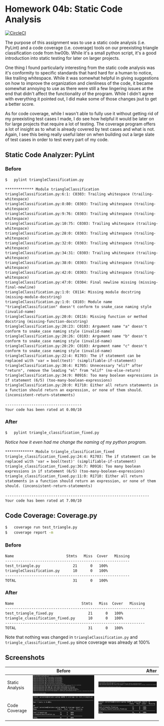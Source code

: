 # Homework 04b: Static Code Analysis
[![CircleCI](https://dl.circleci.com/status-badge/img/circleci/YBMEBAqhQKNrvTPDbdRbap/Uzcx6xoX9zwJYNYQd7TPgS/tree/main.svg?style=svg)](https://dl.circleci.com/status-badge/redirect/circleci/YBMEBAqhQKNrvTPDbdRbap/Uzcx6xoX9zwJYNYQd7TPgS/tree/main)

The purpose of this assignment was to use a static code analysis (i.e. PyLint) and a code coverage (i.e. coverage) tools on our preexisting triangle classification code from hw00b. While it's a small python script, it's a good introduction into static testing for later on larger projects.

One thing I found particularly interesting from the static code analysis was it's conformity to specific standards that hard hard for a human to notice, like trailing whitespace. While it was somewhat helpful in giving suggestions on how to improve the organization and clenliness of the code, it became somewhat annoying to use as there were still a few lingering issues at the end that didn't affect the functionality of the program. While I didn't agree with everything it pointed out, I did make some of those changes jsut to get a better score.

As for code coverage, while I wasn't able to fully use it without getting rid of my preexisting test cases I made, I do see how helpful it would be later on for large projects that require a lot of testing. The coverage program offers a lot of insight as to what is already covered by test cases and what is not. Again, I see this being really useful later on when building out a large slate of test cases in order to test every part of my code.

## Static Code Analyzer: PyLint

### Before
```bash
$   pylint triangleClassification.py 
```

```
************* Module triangleClassification
triangleClassification.py:6:1: C0303: Trailing whitespace (trailing-whitespace)
triangleClassification.py:8:80: C0303: Trailing whitespace (trailing-whitespace)
triangleClassification.py:9:76: C0303: Trailing whitespace (trailing-whitespace)
triangleClassification.py:10:75: C0303: Trailing whitespace (trailing-whitespace)
triangleClassification.py:28:0: C0303: Trailing whitespace (trailing-whitespace)
triangleClassification.py:32:0: C0303: Trailing whitespace (trailing-whitespace)
triangleClassification.py:34:31: C0303: Trailing whitespace (trailing-whitespace)
triangleClassification.py:38:0: C0303: Trailing whitespace (trailing-whitespace)
triangleClassification.py:42:0: C0303: Trailing whitespace (trailing-whitespace)
triangleClassification.py:47:0: C0304: Final newline missing (missing-final-newline)
triangleClassification.py:1:0: C0114: Missing module docstring (missing-module-docstring)
triangleClassification.py:1:0: C0103: Module name "triangleClassification" doesn't conform to snake_case naming style (invalid-name)
triangleClassification.py:20:0: C0116: Missing function or method docstring (missing-function-docstring)
triangleClassification.py:20:23: C0103: Argument name "a" doesn't conform to snake_case naming style (invalid-name)
triangleClassification.py:20:26: C0103: Argument name "b" doesn't conform to snake_case naming style (invalid-name)
triangleClassification.py:20:29: C0103: Argument name "c" doesn't conform to snake_case naming style (invalid-name)
triangleClassification.py:22:4: R1703: The if statement can be replaced with 'var = bool(test)' (simplifiable-if-statement)
triangleClassification.py:30:4: R1705: Unnecessary "elif" after "return", remove the leading "el" from "elif" (no-else-return)
triangleClassification.py:34:9: R0916: Too many boolean expressions in if statement (6/5) (too-many-boolean-expressions)
triangleClassification.py:20:0: R1710: Either all return statements in a function should return an expression, or none of them should. (inconsistent-return-statements)

-----------------------------------
Your code has been rated at 0.00/10
```
### After
```bash
$   pylint triangle_classification_fixed.py
```
*Notice how it even had me change the naming of my python program.*

```
************* Module triangle_classification_fixed
triangle_classification_fixed.py:24:4: R1703: The if statement can be replaced with 'var = bool(test)' (simplifiable-if-statement)
triangle_classification_fixed.py:36:7: R0916: Too many boolean expressions in if statement (6/5) (too-many-boolean-expressions)
triangle_classification_fixed.py:11:0: R1710: Either all return statements in a function should return an expression, or none of them should. (inconsistent-return-statements)

------------------------------------------------------------------
Your code has been rated at 7.00/10
```

## Code Coverage: Coverage.py
```bash
$   coverage run test_triangle.py
$   coverage report -m
```

### Before
```
Name                        Stmts   Miss  Cover   Missing
---------------------------------------------------------
test_triangle.py               21      0   100%
triangleClassification.py      10      0   100%
---------------------------------------------------------
TOTAL                          31      0   100%
```

### After
```
Name                               Stmts   Miss  Cover   Missing
----------------------------------------------------------------
test_triangle_fixed.py                21      0   100%
triangle_classification_fixed.py      10      0   100%
----------------------------------------------------------------
TOTAL                                 31      0   100%
```
Note that nothing was changed in `triangleClassification.py` and `triangle_classification_fixed.py` since coverage was already at 100%

## Screenshots
|       | Before           | After |
| ------------- |:-------------:| -----:|
| Static Analysis      | ![Before Static Analysis](https://github.com/carsonblee/SSW567/blob/main/hw04/hw04b/Before/StaticAnalysisBefore.png) | ![After Static Analysis](https://github.com/carsonblee/SSW567/blob/main/hw04/hw04b/After/StaticAnalysisAfter.png) |
| Code Coverage      | ![Before Code Coverage](https://github.com/carsonblee/SSW567/blob/main/hw04/hw04b/Before/CodeCoverageBefore.png)     |   ![After Code Coverage](https://github.com/carsonblee/SSW567/blob/main/hw04/hw04b/After/CodeCoverageAfter.png) |
